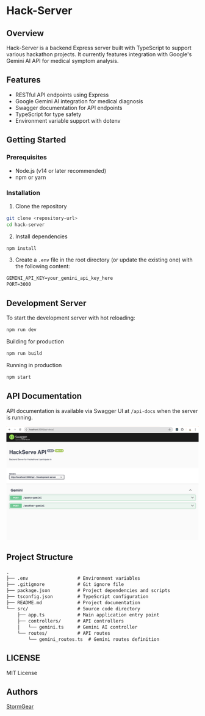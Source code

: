 # Hack-Server

## Overview

Hack-Server is a backend Express server built with TypeScript to support various hackathon projects. It currently features integration with Google's Gemini AI API for medical symptom analysis.

## Features

- RESTful API endpoints using Express
- Google Gemini AI integration for medical diagnosis
- Swagger documentation for API endpoints
- TypeScript for type safety
- Environment variable support with dotenv

## Getting Started
### Prerequisites

- Node.js (v14 or later recommended)
- npm or yarn

### Installation

1. Clone the repository

```bash
git clone <repository-url>
cd hack-server
```

2. Install dependencies

```bash
npm install
```

3. Create a `.env` file in the root directory (or update the existing one) with the following content:

```plaintext
GEMINI_API_KEY=your_gemini_api_key_here
PORT=3000
```

## Development Server

To start the development server with hot reloading:

```bash
npm run dev
```

Building for production
```bash
npm run build
```

Running in production
```bash
npm start
```

## API Documentation
API documentation is available via Swagger UI at `/api-docs` when the server is running.

![Hack-Server](assets/api-docs.png "API Docs")

## Project Structure

```
.
├── .env                  # Environment variables
├── .gitignore            # Git ignore file
├── package.json          # Project dependencies and scripts
├── tsconfig.json         # TypeScript configuration
├── README.md             # Project documentation
└── src/                  # Source code directory
    ├── app.ts            # Main application entry point
    ├── controllers/      # API controllers
    │   └── gemini.ts     # Gemini AI controller
    └── routes/           # API routes
        └── gemini_routes.ts  # Gemini routes definition
```

## LICENSE
MIT License

## Authors
[StormGear](https://github.com/StormGear)




